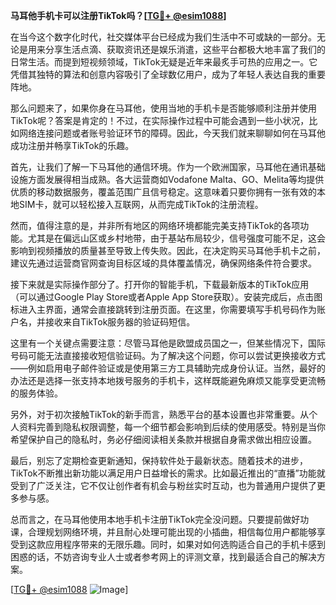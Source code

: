 **马耳他手机卡可以注册TikTok吗？[[TG💪+ @esim1088](https://t.me/s/esim1088)]**

在当今这个数字化时代，社交媒体平台已经成为我们生活中不可或缺的一部分。无论是用来分享生活点滴、获取资讯还是娱乐消遣，这些平台都极大地丰富了我们的日常生活。而提到短视频领域，TikTok无疑是近年来最炙手可热的应用之一。它凭借其独特的算法和创意内容吸引了全球数亿用户，成为了年轻人表达自我的重要阵地。

那么问题来了，如果你身在马耳他，使用当地的手机卡是否能够顺利注册并使用TikTok呢？答案是肯定的！不过，在实际操作过程中可能会遇到一些小状况，比如网络连接问题或者账号验证环节的障碍。因此，今天我们就来聊聊如何在马耳他成功注册并畅享TikTok的乐趣。

首先，让我们了解一下马耳他的通信环境。作为一个欧洲国家，马耳他在通讯基础设施方面发展得相当成熟。各大运营商如Vodafone Malta、GO、Melita等均提供优质的移动数据服务，覆盖范围广且信号稳定。这意味着只要你拥有一张有效的本地SIM卡，就可以轻松接入互联网，从而完成TikTok的注册流程。

然而，值得注意的是，并非所有地区的网络环境都能完美支持TikTok的各项功能。尤其是在偏远山区或乡村地带，由于基站布局较少，信号强度可能不足，这会影响到视频播放的质量甚至导致上传失败。因此，在决定购买马耳他手机卡之前，建议先通过运营商官网查询目标区域的具体覆盖情况，确保网络条件符合要求。

接下来就是实际操作部分了。打开你的智能手机，下载最新版本的TikTok应用（可以通过Google Play Store或者Apple App Store获取）。安装完成后，点击图标进入主界面，通常会直接跳转到注册页面。在这里，你需要填写手机号码作为账户名，并接收来自TikTok服务器的验证码短信。

这里有一个关键点需要注意：尽管马耳他是欧盟成员国之一，但某些情况下，国际号码可能无法直接接收短信验证码。为了解决这个问题，你可以尝试更换接收方式——例如启用电子邮件验证或是使用第三方工具辅助完成身份认证。当然，最好的办法还是选择一张支持本地拨号服务的手机卡，这样既能避免麻烦又能享受更流畅的服务体验。

另外，对于初次接触TikTok的新手而言，熟悉平台的基本设置也非常重要。从个人资料完善到隐私权限调整，每一个细节都会影响到后续的使用感受。特别是当你希望保护自己的隐私时，务必仔细阅读相关条款并根据自身需求做出相应设置。

最后，别忘了定期检查更新通知，保持软件处于最新状态。随着技术的进步，TikTok不断推出新功能以满足用户日益增长的需求。比如最近推出的“直播”功能就受到了广泛关注，它不仅让创作者有机会与粉丝实时互动，也为普通用户提供了更多参与感。

总而言之，在马耳他使用本地手机卡注册TikTok完全没问题。只要提前做好功课，合理规划网络环境，并且耐心处理可能出现的小插曲，相信每位用户都能够享受到这款应用程序带来的无限乐趣。同时，如果对如何选购适合自己的手机卡感到困惑的话，不妨咨询专业人士或者参考网上的评测文章，找到最适合自己的解决方案。

[[TG💪+ @esim1088](https://t.me/s/esim1088) ![Image](https://i.postimg.cc/4NQfJmqS/Snipaste-2025-05-13-00-14-12.png)]